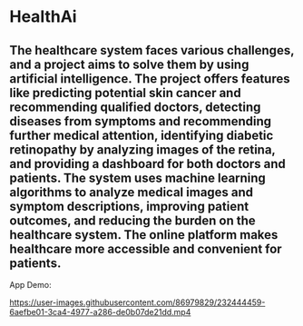 # HealthAi

## The healthcare system faces various challenges, and a project aims to solve them by using artificial intelligence. The project offers features like predicting potential skin cancer and recommending qualified doctors, detecting diseases from symptoms and recommending further medical attention, identifying diabetic retinopathy by analyzing images of the retina, and providing a dashboard for both doctors and patients. The system uses machine learning algorithms to analyze medical images and symptom descriptions, improving patient outcomes, and reducing the burden on the healthcare system. The online platform makes healthcare more accessible and convenient for patients.


App Demo:

https://user-images.githubusercontent.com/86979829/232444459-6aefbe01-3ca4-4977-a286-de0b07de21dd.mp4


